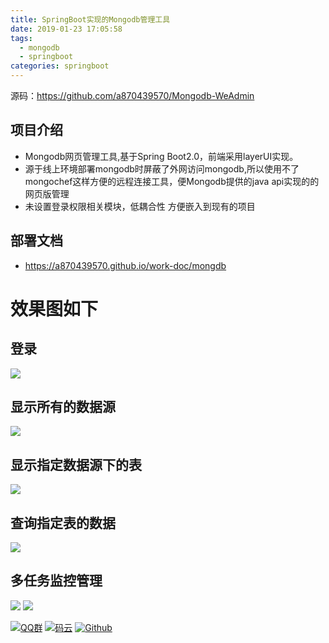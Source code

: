 ```yaml
---
title: SpringBoot实现的Mongodb管理工具
date: 2019-01-23 17:05:58
tags:
  - mongodb
  - springboot
categories: springboot
---
```


源码：https://github.com/a870439570/Mongodb-WeAdmin

## 项目介绍
- Mongodb网页管理工具,基于Spring Boot2.0，前端采用layerUI实现。
- 源于线上环境部署mongodb时屏蔽了外网访问mongodb,所以使用不了mongochef这样方便的远程连接工具，便Mongodb提供的java api实现的的网页版管理
- 未设置登录权限相关模块，低耦合性 方便嵌入到现有的项目
 <!-- more -->
## 部署文档
- https://a870439570.github.io/work-doc/mongdb


# 效果图如下

## 登录
![](https://user-gold-cdn.xitu.io/2019/1/9/168304a51e26dccc?w=1034&h=533&f=png&s=205775)

## 显示所有的数据源
![](https://user-gold-cdn.xitu.io/2019/1/9/168304a51dfea7d8?w=1918&h=871&f=png&s=130673)

## 显示指定数据源下的表
![](https://user-gold-cdn.xitu.io/2019/1/9/168304a51ddca95e?w=1337&h=782&f=png&s=84793)

## 查询指定表的数据
![](https://user-gold-cdn.xitu.io/2019/1/9/168304a51e1fad10?w=1707&h=835&f=png&s=63766)

## 多任务监控管理
![](https://user-gold-cdn.xitu.io/2019/1/9/168304a51de098d9?w=1920&h=779&f=png&s=101757)
![](https://user-gold-cdn.xitu.io/2019/1/9/168304a51dcc70c7?w=1682&h=627&f=png&s=46961)


[![QQ群](https://img.shields.io/badge/QQ%E7%BE%A4-924715723-yellowgreen.svg)](https://jq.qq.com/?_wv=1027&k=5PIRvFq)
[![码云](https://img.shields.io/badge/Gitee-%E7%A0%81%E4%BA%91-yellow.svg)](https://gitee.com/qinxuewu)
[![Github](https://img.shields.io/badge/Github-Github-red.svg)](https://github.com/a870439570)